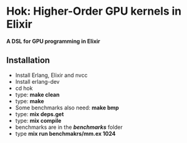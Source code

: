 # Hok: Higher-Order GPU kernels in Elixir

**A DSL for GPU programming in Elixir**

## Installation

* Install Erlang, Elixir and nvcc
* Install erlang-dev
* cd hok
* type: **make clean**
* type: **make**
* Some benchmarks also need: **make bmp**
* type: **mix deps.get**
* type: **mix compile**
* benchmarks are in the ***benchmarks*** folder
* type **mix run benchmakrs/mm.ex 1024**
```
